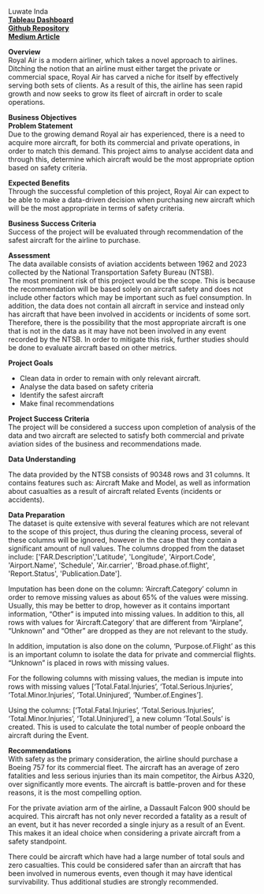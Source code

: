 Luwate Inda  
[**Tableau Dashboard**](https://public.tableau.com/app/profile/luwate.inda/viz/visualisations_17273113422640/CandidateAircraftDashboard?publish=yes)  
[**Github Repository**](https://github.com/Luwate/dsc-phase-1-project)  
[**Medium Article**](https://medium.com/@luwate)

**Overview**  
Royal Air is a modern airliner, which takes a novel approach to airlines. Ditching the notion that an airline must either target the private or commercial space, Royal Air has carved a niche for itself by effectively serving both sets of clients. As a result of this, the airline has seen rapid growth and now seeks to grow its fleet of aircraft in order to scale operations.

**Business Objectives**  
**Problem Statement**  
Due to the growing demand Royal air has experienced, there is a need to acquire more aircraft, for both its commercial and private operations, in order to match this demand. This project aims to analyse accident data and through this, determine which aircraft would be the most appropriate option based on safety criteria.

**Expected Benefits**  
Through the successful completion of this project, Royal Air can expect to be able to make a data-driven decision when purchasing new aircraft which will be the most appropriate in terms of safety criteria.

**Business Success Criteria**  
Success of the project will be evaluated through recommendation of the safest aircraft for the airline to purchase.

**Assessment**  
The data available consists of aviation accidents between 1962 and 2023 collected by the National Transportation Safety Bureau (NTSB).  
The most prominent risk of this project would be the scope. This is because the recommendation will be based solely on aircraft safety and does not include other factors which may be important such as fuel consumption. In addition, the data does not contain all aircraft in service and instead only has aircraft that have been involved in accidents or incidents of some sort. Therefore, there is the possibility that the most appropriate aircraft is one that is not in the data as it may have not been involved in any event recorded by the NTSB. In order to mitigate this risk, further studies should be done to evaluate aircraft based on other metrics.

**Project Goals**

* Clean data in order to remain with only relevant aircraft.  
* Analyse the data based on safety criteria  
* Identify the safest aircraft  
* Make final recommendations 

**Project Success Criteria**  
The project will be considered a success upon completion of analysis of the data and two aircraft are selected to satisfy both commercial and private aviation sides of the business and recommendations made.

**Data Understanding**

The data provided by the NTSB consists of 90348 rows and 31 columns. It contains features such as: Aircraft Make and Model, as well as information about casualties as a result of aircraft related Events (incidents or accidents). 

**Data Preparation**  
The dataset is quite extensive with several features which are not relevant to the scope of this project, thus during the cleaning process, several of these columns will be ignored, however in the case that they contain a significant amount of null values. The columns dropped from the dataset include:  \['FAR.Description','Latitude', 'Longitude', 'Airport.Code', 'Airport.Name', 'Schedule', 'Air.carrier', 'Broad.phase.of.flight', 'Report.Status', 'Publication.Date'\].

Imputation has been done on the column: ‘Aircraft.Category’ column in order to remove missing values as about 65% of the values were missing. Usually, this may be better to drop, however as it contains important information, “Other” is imputed into missing values. In addition to this, all rows with values for ‘Aircraft.Category’ that are different from “Airplane”, “Unknown” and “Other” are dropped as they are not relevant to the study.

In addition, imputation is also done on the column, ‘Purpose.of.Flight’ as this is an important column to isolate the data for private and commercial flights. “Unknown” is placed in rows with missing values.

For the following columns with missing values, the median is impute into rows with missing values \[‘Total.Fatal.Injuries’, ‘Total.Serious.Injuries’, ‘Total.Minor.Injuries’, ‘Total.Uninjured’, ‘Number.of.Engines’\].

Using the columns: \[‘Total.Fatal.Injuries’, ‘Total.Serious.Injuries’, ‘Total.Minor.Injuries’, ‘Total.Uninjured’\], a new column ‘Total.Souls’ is created. This is used to calculate the total number of people onboard the aircraft during the Event.

   
**Recommendations**  
With safety as the primary consideration, the airline should purchase a Boeing 757 for its commercial fleet. The aircraft has an average of zero fatalities and less serious injuries than its main competitor, the Airbus A320, over significantly more events. The aircraft is battle-proven and for these reasons, it is the most compelling option.

For the private aviation arm of the airline, a Dassault Falcon 900 should be acquired. This aircraft has not only never recorded a fatality as a result of an event, but it has never recorded a single injury as a result of an Event. This makes it an ideal choice when considering a private aircraft from a safety standpoint.

There could be aircraft which have had a large number of total souls and zero casualties. This could be considered safer than an aircraft that has been involved in numerous events, even though it may have identical survivability. Thus additional studies are strongly recommended.

	